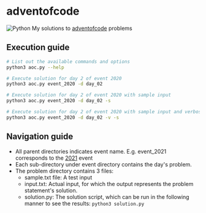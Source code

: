 # adventofcode
![Python](https://img.shields.io/badge/python-3670A0?style=for-the-badge&logo=python&logoColor=ffdd54)
My solutions to [adventofcode](https://adventofcode.com/) problems

## Execution guide
```bash
# List out the available commands and options
python3 aoc.py --help

# Execute solution for day 2 of event 2020
python3 aoc.py event_2020 -d day_02

# Execute solution for day 2 of event 2020 with sample input
python3 aoc.py event_2020 -d day_02 -s

# Execute solution for day 2 of event 2020 with sample input and verbose logs
python3 aoc.py event_2020 -d day_02 -v -s
```

## Navigation guide

* All parent directories indicates event name. E.g. event_2021 corresponds to the [2021](https://adventofcode.com/2021) event
* Each sub-directory under event directory contains the day's problem.
* The problem directory contains 3 files:
  * sample.txt file: A test input
  * input.txt: Actual input, for which the output represents the problem statement's solution.
  * solution.py: The solution script, which can be run in the following manner to see the results: 
   ```python3 solution.py```  

 
